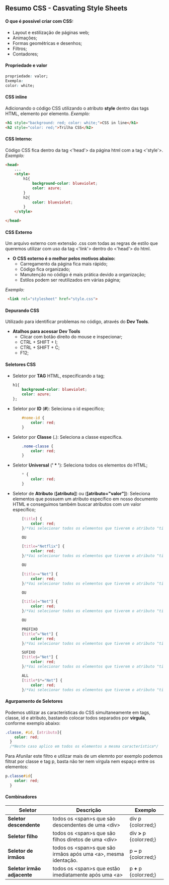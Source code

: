 
## Resumo CSS - Casvating Style Sheets

#### O que é possível criar com CSS:

* Layout e estilização de páginas web;
* Animações;
* Formas geométricas e desenhos;
* Filtros;
* Contadores;

#### Propriedade e valor
~~~css
propriedade: valor;
Exemplo:
color: white;
~~~

#### CSS inline
Adicionando o código CSS utilizando o atributo **style** dentro das tags HTML, elemento por elemento.
_Exemplo:_
~~~html
<h1 style="background: red; color: white;">CSS in line</h1>
<h2 style="color: red;">Trilha CSS</h2>
~~~
#### CSS Interno:
Código CSS fica dentro da tag <'head'> da página html com a tag <'style'>.
_Exemplo:_
~~~html
<head>
    ...
    <style>
        h1{
            background-color: blueviolet;
            color: azure;
        }
        h2{
            color: blueviolet;
        }
    </style>

</head>
~~~

#### CSS Externo
Um arquivo externo com extensão .css com todas as regras de estilo que queremos utilizar com uso da tag <'link'> dentro do <'head'> do html.

  * **O CSS externo é o melhor pelos motivos abaixo:**
    * Carregamento da página fica mais rápido;
    * Código fica organizado;
    * Manutenção no código é mais prática devido a organização;
    * Estilos podem ser reutilizados em várias página;

_Exemplo:_
~~~html
 <link rel="stylesheet" href="style.css">
~~~
#### Depurando CSS
Utilizado para identificar problemas no código, através do **Dev Tools**.
* **Atalhos para acessar Dev Tools**
  * Clicar com botão direito do mouse e inspecionar;
  * CTRL + SHIFT + I;
  * CTRL + SHIFT + C;
  * F12;

#### Seletores CSS
* Seletor por **TAG** HTML, especificando a tag;
    ~~~css
    h1{
        background-color: blueviolet;
        color: azure;
    };
    ~~~
* Seletor por **ID** (**#**): Seleciona o id específico;
    ~~~css
        #nome-id {
            color: red;
        }
    ~~~
* Seletor por **Classe** (**.**): Seleciona a classe específica.
    ~~~css
        .nome-classe {
            color: red;
        }
    ~~~
* Seletor **Universal** (**' * '**): Seleciona todos os elementos do HTML;
    ~~~css
        * {
            color: red;
        }
    ~~~
* Seletor de **Atributo** (**[atributo]**) ou (**[atributo="valor"]**): Seleciona elementos que possuem um atributo específico em nosso documento HTML e conseguimos também buscar atributos com um valor específico;
    ~~~CSS
        [title] {
            color: red;
        }/*Vai selecionar todos os elementos que tiverem o atributo "title"*/

        OU

        [title="Netflix"] {
            color: red;
        }/*Vai selecionar todos os elementos que tiverem o atributo "title" e mais o valor "entre aspas", valor EXATO.*/

        OU

        [title~="Net"] {
            color: red;
        }/*Vai selecionar todos os elementos que tiverem o atributo "title" e mais o valor "entre aspas", neste caso busca parte do valor, não necessitar ser idêntico.*/

        OU

        [title|="Net"] {
            color: red;
        }/*Vai selecionar todos os elementos que tiverem o atributo "title" e mais o valor "entre aspas" imediatamente seguido de um hífen.*/

        OU

        PREFIXO
        [title^="Net"] {
            color: red;
        }/*Vai selecionar todos os elementos que tiverem o atributo "title" e que COMECE com o valor entre aspas.*/

        SUFIXO
        [title$="Net"] {
            color: red;
        }/*Vai selecionar todos os elementos que tiverem o atributo "title" e que TERMINE com o valor entre aspas.*/

        ALL
        [title*$*="Net"] {
            color: red;
        }/*Vai selecionar todos os elementos que tiverem o atributo "title" e que CONTENHAM em qualquer parte o valor entre aspas.*/
    ~~~

#### Agurpamento de Seletores
Podemos utilizar as características do CSS simultaneamente em tags, classe, id e atributo, bastando colocar todos separados por **vírgula**, conforme exemplo abaixo:
~~~css
.classe, #id, [atributo]{
    color: red;
  }
  /*Neste caso aplico em todos os elementos a mesma característica*/
~~~

Para Afunilar este filtro e utilizar mais de um elemnto por exemplo podemos filtrat por classe e tag p, basta não ter nem vírgula nem espaço entre os elementos:
~~~css
p.classe#id{
    color: red;
  }
~~~
#### Combinadores

|Seletor|Descrição|Exemplo|
|----|----|----|
|**Seletor descendente**|todos os &lt;span&gt;s que são descendentes de uma &lt;div>|div p {color:red;}|
|**Seletor filho**|todos os &lt;span&gt;s que são filhos diretos de uma <div&gt;|div **>** p {color:red;}|
|**Seletor de irmãos**|todos os &lt;span&gt;s que são irmãos após uma &lt;a&gt;, mesma identação.|p **~** p {color:red;}|
|**Seletor irmão adjacente**|todos os &lt;span&gt;s que estão imediatamente após uma &lt;a&gt;|p **+** p {color:red;}|
